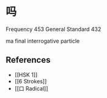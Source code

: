 # 吗
Frequency 453
General Standard 432

ma
final interrogative particle

## References
- [[HSK 1]]
- [[6 Strokes]]
- [[口 Radical]]